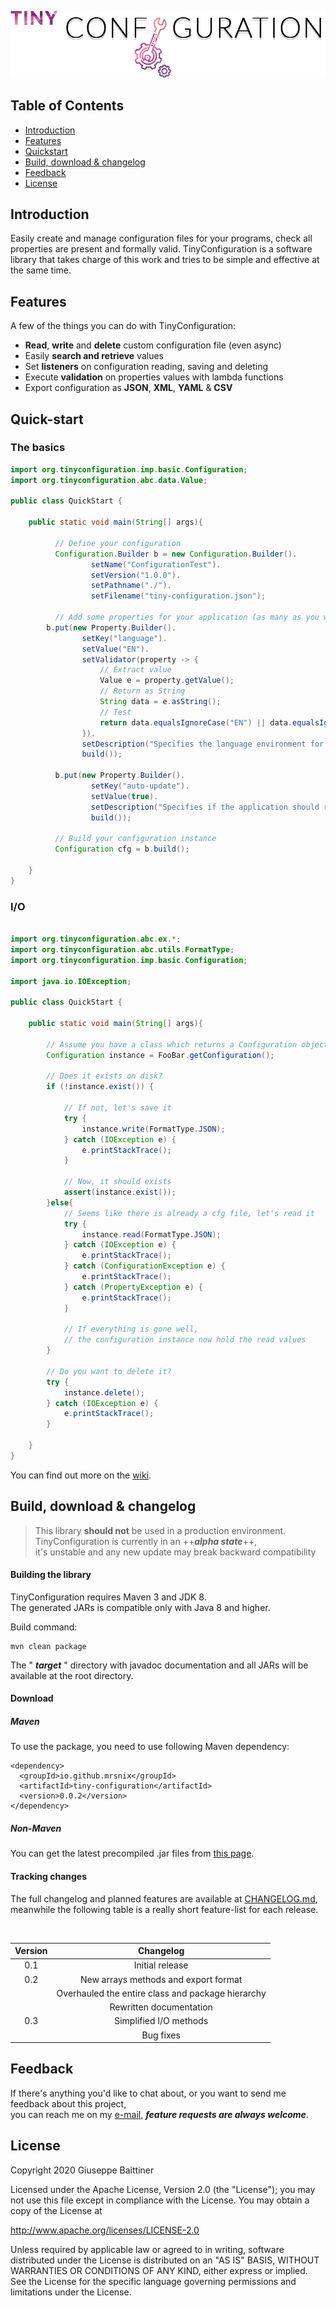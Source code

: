 <p align="center">
    <img alt="Logo" src="./img/TinyConfiguration.png">
</p>

## Table of Contents
- [Introduction](#introduction)
- [Features](#features)
- [Quickstart](#quick-start)
- [Build, download & changelog](#build-download--changelog)
- [Feedback](#feedback)
- [License](#license)

## Introduction
Easily create and manage configuration files for your programs, 
check all properties are present and formally valid. 
TinyConfiguration is a software library that takes charge of this work 
and tries to be simple and effective at the same time.

## Features
A few of the things you can do with TinyConfiguration:

* **Read**, **write** and **delete** custom configuration file (even async)
* Easily **search and retrieve** values
* Set **listeners** on configuration reading, saving and deleting
* Execute **validation** on properties values with lambda functions
* Export configuration as **JSON**, **XML**, **YAML** & **CSV**

## Quick-start

### The basics

```java
import org.tinyconfiguration.imp.basic.Configuration;
import org.tinyconfiguration.abc.data.Value;

public class QuickStart {

    public static void main(String[] args){

          // Define your configuration 
          Configuration.Builder b = new Configuration.Builder().
                  setName("ConfigurationTest").
                  setVersion("1.0.0").
                  setPathname("./").
                  setFilename("tiny-configuration.json");

          // Add some properties for your application (as many as you want)
        b.put(new Property.Builder().
                setKey("language").
                setValue("EN").
                setValidator(property -> {
                    // Extract value
                    Value e = property.getValue();
                    // Return as String
                    String data = e.asString();
                    // Test
                    return data.equalsIgnoreCase("EN") || data.equalsIgnoreCase("IT");
                }).
                setDescription("Specifies the language environment for the session").
                build());

          b.put(new Property.Builder().
                  setKey("auto-update").
                  setValue(true).
                  setDescription("Specifies if the application should regularly check for new software releases").
                  build());

          // Build your configuration instance
          Configuration cfg = b.build();

    }
}
```

### I/O

```java

import org.tinyconfiguration.abc.ex.*;
import org.tinyconfiguration.abc.utils.FormatType;
import org.tinyconfiguration.imp.basic.Configuration;

import java.io.IOException;

public class QuickStart {

    public static void main(String[] args){

        // Assume you have a class which returns a Configuration object
        Configuration instance = FooBar.getConfiguration();

        // Does it exists on disk?
        if (!instance.exist()) {

            // If not, let's save it
            try {
                instance.write(FormatType.JSON);
            } catch (IOException e) {
                e.printStackTrace();
            }

            // Now, it should exists
            assert(instance.exist());
        }else{
            // Seems like there is already a cfg file, let's read it
            try {
                instance.read(FormatType.JSON);
            } catch (IOException e) {
                e.printStackTrace();
            } catch (ConfigurationException e) {
                e.printStackTrace();
            } catch (PropertyException e) {
                e.printStackTrace();
            }

            // If everything is gone well, 
            // the configuration instance now hold the read values
        }

        // Do you want to delete it?
        try {
            instance.delete();
        } catch (IOException e) {
            e.printStackTrace();
        }

    }
}
```

You can find out more on the [wiki](https://github.com/MrSnix/TinyConfiguration/wiki).

## Build, download & changelog

>This library **should not** be used in a production environment.  
>TinyConfiguration is currently in an ++***alpha state***++,  
>it's unstable and any new update may break backward compatibility

#### Building the library
TinyConfiguration requires Maven 3 and JDK 8.<br>
The generated JARs is compatible only with Java 8 and higher.

Build command:

````
mvn clean package
````

The " ***target*** " directory with javadoc documentation 
and all JARs will be available at the root directory.

#### Download

##### Maven

To use the package, you need to use following Maven dependency:

````
<dependency>
  <groupId>io.github.mrsnix</groupId>
  <artifactId>tiny-configuration</artifactId>
  <version>0.0.2</version>
</dependency>
````

##### Non-Maven

You can get the latest precompiled .jar files 
from [this page](https://github.com/MrSnix/TinyConfiguration/releases).


#### Tracking changes

The full changelog and planned features are available at [CHANGELOG.md](CHANGELOG.md),  
meanwhile the following table is a really short feature-list for each
release.

<br>

| Version |                      Changelog                           |
|:-------:|:--------------------------------------------------------:|
|   0.1   |                   Initial release                        |
|   0.2   |         New arrays methods and export format             |
|         |    Overhauled the entire class and package hierarchy     |
|         |                Rewritten documentation                   |
|   0.3   |                  Simplified I/O methods                  |
|         |                       Bug fixes                          |

## Feedback
If there's anything you'd like to chat about, or 
you want to send me feedback about this project,  
you can reach me on my [e-mail](mailto:baittiner.giuseppe.dev@gmail.com), 
***feature requests are always welcome***.

## License
Copyright 2020 Giuseppe Baittiner

Licensed under the Apache License, Version 2.0 (the "License"); you may not use this file except in compliance with the License. You may obtain a copy of the License at

<http://www.apache.org/licenses/LICENSE-2.0>

Unless required by applicable law or agreed to in writing, software distributed under the License is distributed on an "AS IS" BASIS, WITHOUT WARRANTIES OR CONDITIONS OF ANY KIND, either express or implied. See the License for the specific language governing permissions and limitations under the License.
